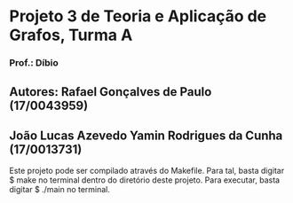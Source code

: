 # Projeto 3 de Teoria e Aplicação de Grafos, Turma A
### Prof.: Díbio
## Autores: Rafael Gonçalves de Paulo (17/0043959)
##          João Lucas Azevedo Yamin Rodrigues da Cunha (17/0013731)

Este projeto pode ser compilado através do Makefile. Para tal, basta digitar 
	$ make
no terminal dentro do diretório deste projeto.
Para executar, basta digitar
	$ ./main
no terminal.